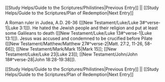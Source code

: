 [[Study Helps/Guide to the Scriptures/Philistines|Previous Entry]]  ||  [[Study Helps/Guide to the Scriptures/Plan of Redemption|Next Entry]]

 A Roman ruler in Judea, A.D. 26-36 ([[New Testament/Luke/Luke 3#^verse-1|Luke 3:1]]). He hated the Jewish people and their religion and put at least some Galileans to death ([[New Testament/Luke/Luke 13#^verse-1|Luke 13:1]]). Jesus was accused and condemned to be crucified before Pilate ([[New Testament/Matthew/Matthew 27#^verse-2|Matt. 27:2, 11-26, 58-66]]; [[New Testament/Mark/Mark 15|Mark 15]]; [[New Testament/Luke/Luke 23|Luke 23]]; [[New Testament/John/John 18#^verse-28|John 18:28-19:38]]).

[[Study Helps/Guide to the Scriptures/Philistines|Previous Entry]]  ||  [[Study Helps/Guide to the Scriptures/Plan of Redemption|Next Entry]]